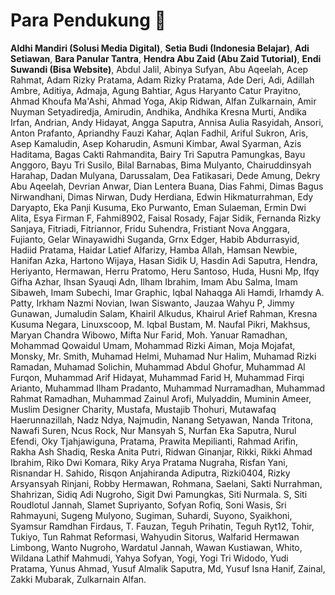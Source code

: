 # Para Pendukung 🚀

**Aldhi Mandiri (Solusi Media Digital)**,
**Setia Budi (Indonesia Belajar)**,
**Adi Setiawan**,
**Bara Panular Tantra**,
**Hendra Abu Zaid (Abu Zaid Tutorial)**,
**Endi Suwandi (Bisa Website)**,
Abdul Jalil,
Abinya Sufyan,
Abu Aqeelah,
Acep Rahmat,
Adam Rizky Pratama,
Adam Rizky Pratama,
Ade Deri,
Adi,
Adillah Ambre,
Aditiya,
Admaja,
Agung Bahtiar,
Agus Haryanto Catur Prayitno,
Ahmad Khoufa Ma'Ashi,
Ahmad Yoga,
Akip Ridwan,
Alfan Zulkarnain,
Amir Nuyman Setyadiredja,
Amirudin,
Andhika,
Andhika Kresna Murti,
Andika Irfan,
Andrian,
Andy Hidayat,
Angga Saputra,
Annisa Aulia Rasyidah,
Ansori,
Anton Prafanto,
Apriandhy Fauzi Kahar,
Aqlan Fadhil,
Ariful Sukron,
Aris,
Asep Kamaludin,
Asep Koharudin,
Asmuni Kimbar,
Awal Syarman,
Azis Haditama,
Bagas Cakti Rahmandita,
Bairy Tri Saputra Pamungkas,
Bayu Anggoro,
Bayu Tri Susilo,
Bilal Barnabas,
Bima Mulyanto,
Chairuddinsyah Harahap,
Dadan Mulyana,
Darussalam,
Dea Fatikasari,
Dede Amung,
Dekry Abu Aqeelah,
Devrian Anwar,
Dian Lentera Buana,
Dias Fahmi,
Dimas Bagus Nirwandhani,
Dimas Nirwan,
Dudy Herdiana,
Edwin Hikmaturrahman,
Edy Daryapto,
Eka Panji Kusuma,
Eko Purwanto,
Eman Sulaeman,
Ermin Dwi Alita,
Esya Firman F,
Fahmi8902,
Faisal Rosady,
Fajar Sidik,
Fernanda Rizky Sanjaya,
Fitriadi,
Fitriannor,
Fridu Suhendra,
Fristiant Nova Anggara,
Fujianto,
Gelar Winayawidhi Suganda,
Grnx Edger,
Habib Abdurrasyid,
Hadiid Pratama,
Haidar Latief Alfarizy,
Hamba Allah,
Hamsan Newbie,
Hanifan Azka,
Hartono Wijaya,
Hasan Sidik U,
Hasdin Adi Saputra,
Hendra,
Heriyanto,
Hermawan,
Herru Pratomo,
Heru Santoso,
Huda,
Husni Mp,
Ifqy Gifha Azhar,
Ihsan Syauqi Adn,
Ilham Ibrahim,
Imam Abu Salma,
Imam Sibaweh,
Imam Subechi,
Imar Graphic,
Iqbal Nahaqga Ali Hamdi,
Irhamdy A. Patty,
Irkham Nazmi Novian,
Iwan Siswanto,
Jauzaa Wahyu P,
Jimmy Gunawan,
Jumaludin Salam,
Khairil Alkudus,
Khairul Arief Rahman,
Kresna Kusuma Negara,
Linuxscoop,
M. Iqbal Bustam,
M. Naufal Pikri,
Makhsus,
Maryan Chandra Wibowo,
Mifta Nur Farid,
Moh. Yanuar Ramadhan,
Mohammad Qowaidul Umam,
Mohammad Rizki Aiman,
Moja Mojafat,
Monsky,
Mr. Smith,
Muhamad Helmi,
Muhamad Nur Halim,
Muhamad Rizki Ramadan,
Muhamad Solichin,
Muhammad Abdul Ghofur,
Muhammad Al Furqon,
Muhammad Arif Hidayat,
Muhammad Farid H,
Muhammad Firqi Arianto,
Muhammad Ilham Pradanto,
Muhammad Nurramadhan,
Muhammad Rahmat Ramadhan,
Muhammad Zainul Arofi,
Mulyaddin,
Muminin Ameer,
Muslim Designer Charity,
Mustafa,
Mustajib Thohuri,
Mutawafaq Haerunnazillah,
Nadz Ndya,
Najmudin,
Nanang Setyawan,
Nanda Tritona,
Nawafi Suren,
Ncus Rock,
Nur Mansyah S,
Nurfan Eka Saputra,
Nurul Efendi,
Oky Tjahjawiguna,
Pratama,
Prawita Mepilianti,
Rahmad Arifin,
Rakha Ash Shadiq,
Reska Anita Putri,
Ridwan Ginanjar,
Rikki,
Rikki Ahmad Ibrahim,
Riko Dwi Komara,
Riky Arya Pratama Nugraha,
Risfan Yani,
Risnandar H. Sahido,
Risqon Anjahiranda Adiputra,
Rizki0404,
Rizky Arsyansyah Rinjani,
Robby Hermawan,
Rohmana,
Saelani,
Sakti Nurrahman,
Shahrizan,
Sidiq Adi Nugroho,
Sigit Dwi Pamungkas,
Siti Nurmala. S,
Siti Roudlotul Jannah,
Slamet Supriyanto,
Sofyan Rofiq,
Soni Wasis,
Sri Rahmayuni,
Sugeng Mulyono,
Sugiman,
Suhardi,
Suyono,
Syaikhoni,
Syamsur Ramdhan Firdaus,
T. Fauzan,
Teguh Prihatin,
Teguh Ryt12,
Tohir,
Tukiyo,
Tun Rahmat Reformasi,
Wahyudin Sitorus,
Walfarid Hermawan Limbong,
Wanto Nugroho,
Wardatul Jannah,
Wawan Kustiawan,
Whito,
Wildana Lathif Mahmudi,
Yahya Sofyan,
Yogi,
Yogi Tri Widodo,
Yudi Pratama,
Yunus Ahmad,
Yusuf Almalik Saputra, Md,
Yusuf Isna Hanif,
Zainal,
Zakki Mubarak,
Zulkarnain Alfan.
